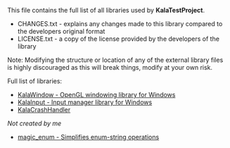 This file contains the full list of all libraries used by **KalaTestProject**.

- CHANGES.txt - explains any changes made to this library compared to the developers original format
- LICENSE.txt - a copy of the license provided by the developers of the library

Note: Modifying the structure or location of any of the external library files is highly discouraged as this will break things, modify at your own risk.

Full list of libraries:
- [KalaWindow - OpenGL windowing library for Windows](https://github.com/KalaKit/KalaWindow)
- [KalaInput - Input manager library for Windows](https://github.com/KalaKit/KalaInput)
- [KalaCrashHandler](https://github.com/KalaKit/KalaCrashHandler)

*Not created by me*
- [magic_enum - Simplifies enum-string operations](https://github.com/Neargye/magic_enum)
